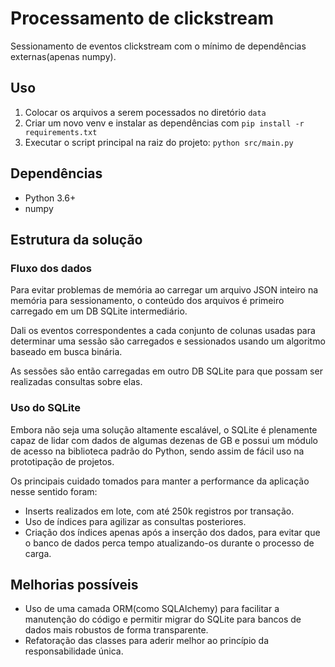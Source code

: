 # Processamento de clickstream

Sessionamento de eventos clickstream com o mínimo de dependências externas(apenas numpy).

## Uso

1. Colocar os arquivos a serem pocessados no diretório `data`
2. Criar um novo venv e instalar as dependências com `pip install -r requirements.txt`
3. Executar o script principal na raiz do projeto: `python src/main.py`

## Dependências

* Python 3.6+
* numpy

## Estrutura da solução

### Fluxo dos dados

Para evitar problemas de memória ao carregar um arquivo JSON inteiro na memória para sessionamento,
o conteúdo dos arquivos é primeiro carregado em um DB SQLite intermediário.

Dali os eventos correspondentes a cada conjunto de colunas usadas para determinar uma sessão 
são carregados e sessionados usando um algoritmo baseado em busca binária.

As sessões são então carregadas em outro DB SQLite para que possam ser realizadas consultas sobre elas.

### Uso do SQLite

Embora não seja uma solução altamente escalável, o SQLite é plenamente capaz de lidar com dados de algumas
dezenas de GB e possui um módulo de acesso na biblioteca padrão do Python, sendo assim de fácil uso na
prototipação de projetos.

Os principais cuidado tomados para manter a performance da aplicação nesse sentido foram:

* Inserts realizados em lote, com até 250k registros por transação.
* Uso de índices para agilizar as consultas posteriores.
* Criação dos índices apenas após a inserção dos dados, para evitar que o banco de dados perca tempo atualizando-os
 durante o processo de carga.

## Melhorias possíveis

* Uso de uma camada ORM(como SQLAlchemy) para facilitar a manutenção do código e permitir migrar do SQLite para bancos de dados mais robustos de forma transparente.
* Refatoração das classes para aderir melhor ao princípio da responsabilidade única.